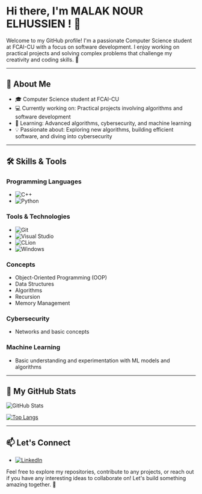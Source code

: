 # Hi there, I'm MALAK NOUR ELHUSSIEN ! 👋

Welcome to my GitHub profile! I'm a passionate Computer Science student at FCAI-CU with a focus on software development. I enjoy working on practical projects and solving complex problems that challenge my creativity and coding skills. 🚀

---

## 🚀 About Me
- 🎓 Computer Science student at FCAI-CU
- 💻 Currently working on: Practical projects involving algorithms and software development
- 🌱 Learning: Advanced algorithms, cybersecurity, and machine learning
- 💡 Passionate about: Exploring new algorithms, building efficient software, and diving into cybersecurity

---

## 🛠️ Skills & Tools
### Programming Languages
- ![C++](https://img.shields.io/badge/-C%2B%2B-00599C?style=flat&logo=c%2B%2B&logoColor=white)
- ![Python](https://img.shields.io/badge/-Python-3776AB?style=flat&logo=python&logoColor=white)

### Tools & Technologies
- ![Git](https://img.shields.io/badge/-Git-F05032?style=flat&logo=git&logoColor=white)
- ![Visual Studio](https://img.shields.io/badge/-Visual%20Studio-5C2D91?style=flat&logo=visual-studio&logoColor=white)
- ![CLion](https://img.shields.io/badge/-CLion-000000?style=flat&logo=clion&logoColor=white)
- ![Windows](https://img.shields.io/badge/-Windows-0078D6?style=flat&logo=windows&logoColor=white)

### Concepts
- Object-Oriented Programming (OOP)
- Data Structures
- Algorithms
- Recursion
- Memory Management

### Cybersecurity
- Networks and basic concepts

### Machine Learning
- Basic understanding and experimentation with ML models and algorithms

---

## 🌟 My GitHub Stats
![GitHub Stats](https://github-readme-stats.vercel.app/api?username=Malaknourr&show_icons=true&theme=radical)

[![Top Langs](https://github-readme-stats.vercel.app/api/top-langs/?username=Malaknourr&layout=compact&theme=radical)](https://github.com/anuraghazra/github-readme-stats)

---


## 📫 Let's Connect
- [![LinkedIn](https://img.shields.io/badge/-LinkedIn-0A66C2?style=flat&logo=linkedin&logoColor=white)](https://www.linkedin.com/in/malak-nourelhussien)

Feel free to explore my repositories, contribute to any projects, or reach out if you have any interesting ideas to collaborate on! Let's build something amazing together. 🤝

